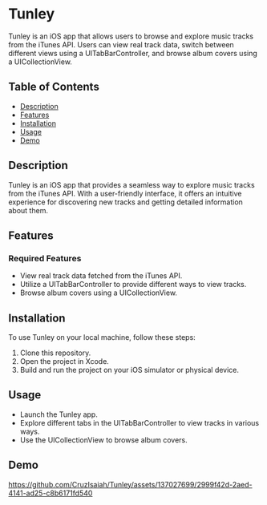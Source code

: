# Tunley

Tunley is an iOS app that allows users to browse and explore music tracks from the iTunes API. Users can view real track data, switch between different views using a UITabBarController, and browse album covers using a UICollectionView.

## Table of Contents

- [Description](#description)
- [Features](#features)
- [Installation](#installation)
- [Usage](#usage)
- [Demo](#demo)

## Description

Tunley is an iOS app that provides a seamless way to explore music tracks from the iTunes API. With a user-friendly interface, it offers an intuitive experience for discovering new tracks and getting detailed information about them.

## Features

### Required Features

- View real track data fetched from the iTunes API.
- Utilize a UITabBarController to provide different ways to view tracks.
- Browse album covers using a UICollectionView.

## Installation

To use Tunley on your local machine, follow these steps:

1. Clone this repository.
2. Open the project in Xcode.
3. Build and run the project on your iOS simulator or physical device.

## Usage

- Launch the Tunley app.
- Explore different tabs in the UITabBarController to view tracks in various ways.
- Use the UICollectionView to browse album covers.

## Demo



https://github.com/CruzIsaiah/Tunley/assets/137027699/2999f42d-2aed-4141-ad25-c8b6171fd540


